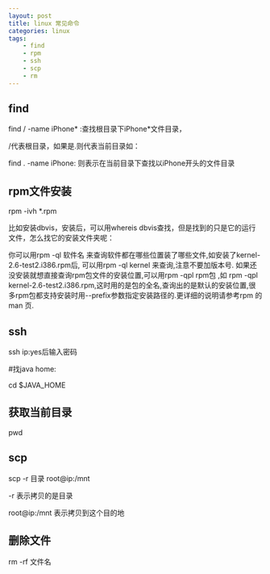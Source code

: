 ```yaml
---
layout: post
title: linux 常见命令
categories: linux
tags: 
    - find
    - rpm
    - ssh
    - scp
    - rm
---
```


## find

find / -name iPhone* :查找根目录下iPhone*文件目录，

/代表根目录，如果是.则代表当前目录如：

find . -name iPhone: 则表示在当前目录下查找以iPhone开头的文件目录

## rpm文件安装

rpm -ivh *.rpm

比如安装dbvis，安装后，可以用whereis dbvis查找，但是找到的只是它的运行文件，怎么找它的安装文件夹呢：

你可以用rpm -ql 软件名 来查询软件都在哪些位置装了哪些文件,如安装了kernel-2.6-test2.i386.rpm后, 可以用rpm -ql kernel 来查询,注意不要加版本号. 如果还没安装就想直接查询rpm包文件的安装位置,可以用rpm -qpl rpm包 ,如 rpm -qpl kernel-2.6-test2.i386.rpm,这时用的是包的全名,查询出的是默认的安装位置,很多rpm包都支持安装时用--prefix参数指定安装路径的.更详细的说明请参考rpm 的man 页.

## ssh

ssh ip:yes后输入密码

#找java home:

cd $JAVA_HOME

## 获取当前目录

pwd

## scp

scp -r 目录 root@ip:/mnt

-r 表示拷贝的是目录

root@ip:/mnt 表示拷贝到这个目的地

## 删除文件

rm -rf 文件名
